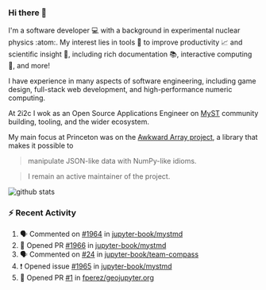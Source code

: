 ### Hi there 👋 

I'm a software developer 💻 with a background in experimental nuclear physics :atom:. My interest lies in tools :wrench: to improve productivity :chart_with_upwards_trend: and scientific insight :telescope:, including rich documentation 📚, interactive computing 🧮, and more! 

I have experience in many aspects of software engineering, including game design, full-stack web development, and high-performance numeric computing. 

At 2i2c I wok as an Open Source Applications Engineer on [MyST](https://github.com/jupyter-book/mystmd) community building, tooling, and the wider ecosystem. 

My main focus at Princeton was on the [Awkward Array project](awkward-array.org/), a library that makes it possible to 
> manipulate JSON-like data with NumPy-like idioms.

> I remain an active maintainer of the project. 

![github stats](https://github-readme-stats.vercel.app/api?username=agoose77&show_icons=true&hide_rank=true&hide_title=true&bg_color=30,e76445,904e95&text_color=efe3ec&icon_color=efe3ec)
<!--
**agoose77/agoose77** is a ✨ _special_ ✨ repository because its `README.md` (this file) appears on your GitHub profile.

Here are some ideas to get you started:

- 🔭 I’m currently working on ...
- 🌱 I’m currently learning ...
- 👯 I’m looking to collaborate on ...
- 🤔 I’m looking for help with ...
- 💬 Ask me about ...
- 📫 How to reach me: ...
- 😄 Pronouns: ...
- ⚡ Fun fact: ...
-->

### :zap: Recent Activity

<!--START_SECTION:activity-->
1. 🗣 Commented on [#1964](https://github.com/jupyter-book/mystmd/issues/1964#issuecomment-2801721400) in [jupyter-book/mystmd](https://github.com/jupyter-book/mystmd)
2. 💪 Opened PR [#1966](https://github.com/jupyter-book/mystmd/pull/1966) in [jupyter-book/mystmd](https://github.com/jupyter-book/mystmd)
3. 🗣 Commented on [#24](https://github.com/jupyter-book/team-compass/issues/24#issuecomment-2801158992) in [jupyter-book/team-compass](https://github.com/jupyter-book/team-compass)
4. ❗ Opened issue [#1965](https://github.com/jupyter-book/mystmd/issues/1965) in [jupyter-book/mystmd](https://github.com/jupyter-book/mystmd)
5. 💪 Opened PR [#1](https://github.com/fperez/geojupyter.org/pull/1) in [fperez/geojupyter.org](https://github.com/fperez/geojupyter.org)
<!--END_SECTION:activity-->
